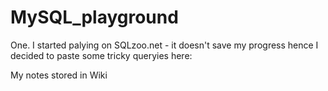 # MySQL_playground

One. I started palying on SQLzoo.net - it doesn't save my progress hence I decided to paste some tricky queryies here:

My notes stored in Wiki
